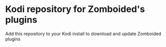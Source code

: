 Kodi repository for Zomboided's plugins
=======================================

Add this repository to your Kodi install to download and update Zomboided plugins
